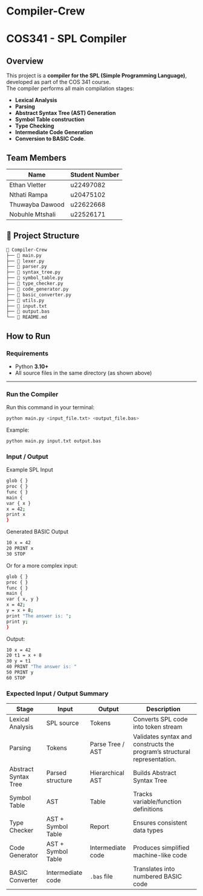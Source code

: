 # Compiler-Crew

# COS341 - SPL Compiler

## Overview

This project is a **compiler for the SPL (Simple Programming Language)**, developed as part of the COS 341 course.  
The compiler performs all main compilation stages:

- **Lexical Analysis**
- **Parsing**
- **Abstract Syntax Tree (AST) Generation**
- **Symbol Table construction**
- **Type Checking**
- **Intermediate Code Generation**
- **Conversion to BASIC Code**.

## Team Members

| Name            | Student Number |
| --------------- | -------------- |
| Ethan Vletter   | u22497082      |
| Nthati Rampa    | u20475102      |
| Thuwayba Dawood | u22622668      |
| Nobuhle Mtshali | u22526171      |

## 📂 Project Structure

```bash
📁 Compiler-Crew
├── 📜 main.py
├── 📜 lexer.py
├── 📜 parser.py
├── 📜 syntax_tree.py
├── 📜 symbol_table.py
├── 📜 type_checker.py
├── 📜 code_generator.py
├── 📜 basic_converter.py
├── 📜 utils.py
├── 📄 input.txt
├── 📄 output.bas
└── 📘 README.md
```

## How to Run

### **Requirements**

- Python **3.10+**
- All source files in the same directory (as shown above)

---

### **Run the Compiler**

Run this command in your terminal:

```bash
python main.py <input_file.txt> <output_file.bas>
```

Example:

```bash
python main.py input.txt output.bas
```

### **Input / Output**

Example SPL Input

```bash
glob { }
proc { }
func { }
main {
var { x }
x = 42;
print x
}
```

Generated BASIC Output

```bash
10 x = 42
20 PRINT x
30 STOP
```

Or for a more complex input:

```bash
glob { }
proc { }
func { }
main {
var { x, y }
x = 42;
y = x + 8;
print "The answer is: ";
print y;
}
```

Output:

```bash
10 x = 42
20 t1 = x + 8
30 y = t1
40 PRINT "The answer is: "
50 PRINT y
60 STOP
```

### Expected Input / Output Summary

| Stage                | Input              | Output            | Description                                                              |
| -------------------- | ------------------ | ----------------- | ------------------------------------------------------------------------ |
| Lexical Analysis     | SPL source         | Tokens            | Converts SPL code into token stream                                      |
| Parsing              | Tokens             | Parse Tree / AST  | Validates syntax and constructs the program’s structural representation. |
| Abstract Syntax Tree | Parsed structure   | Hierarchical AST  | Builds Abstract Syntax Tree                                              |
| Symbol Table         | AST                | Table             | Tracks variable/function definitions                                     |
| Type Checker         | AST + Symbol Table | Report            | Ensures consistent data types                                            |
| Code Generator       | AST + Symbol Table | Intermediate code | Produces simplified machine-like code                                    |
| BASIC Converter      | Intermediate code  | `.bas` file       | Translates into numbered BASIC code                                      |
